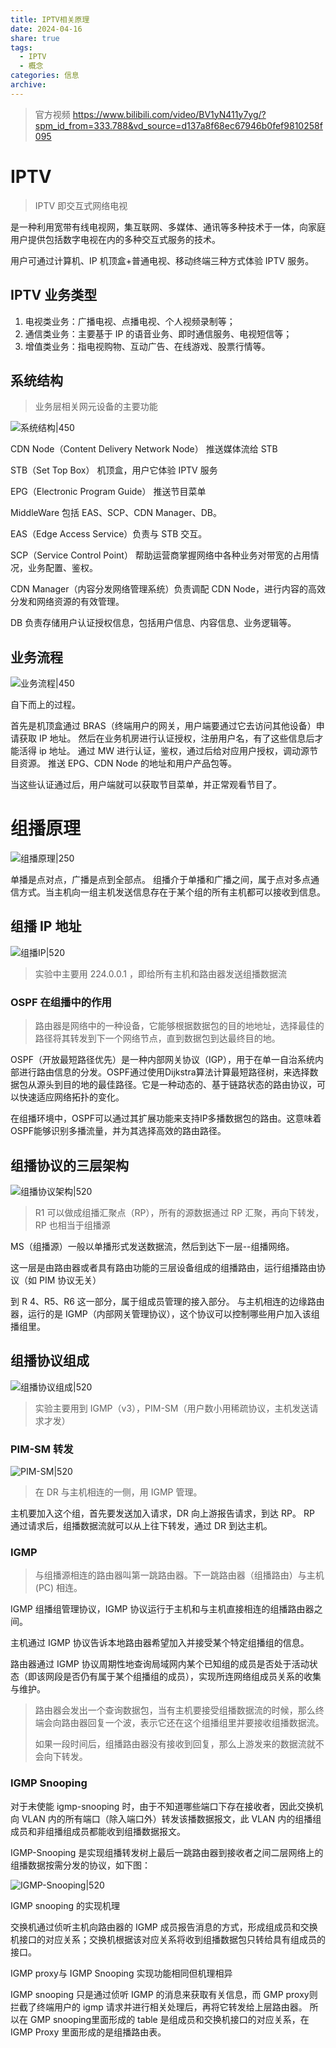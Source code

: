 ```yaml
---
title: IPTV相关原理
date: 2024-04-16
share: true
tags:
  - IPTV
  - 概念
categories: 信息
archive: 
---
```

>官方视频
> https://www.bilibili.com/video/BV1yN411y7yg/?spm_id_from=333.788&vd_source=d137a8f68ec67946b0fef9810258f095


# IPTV 
>IPTV 即交互式网络电视

是一种利用宽带有线电视网，集互联网、多媒体、通讯等多种技术于一体，向家庭用户提供包括数字电视在内的多种交互式服务的技术。

用户可通过计算机、IP 机顶盒+普通电视、移动终端三种方式体验 IPTV 服务。

## IPTV 业务类型
1. 电视类业务：广播电视、点播电视、个人视频录制等；
2. 通信类业务：主要基于 IP 的语音业务、即时通信服务、电视短信等；
3. 增值类业务：指电视购物、互动广告、在线游戏、股票行情等。

## 系统结构
>业务层相关网元设备的主要功能

![系统结构|450](https://cdn.jsdelivr.net/gh/yohakuo/CDN/img/202404160928247.png)

CDN Node（Content Delivery Network Node）
推送媒体流给 STB

STB（Set Top Box）
机顶盒，用户它体验 IPTV 服务

EPG（Electronic Program Guide）
推送节目菜单

MiddleWare
包括 EAS、SCP、CDN Manager、DB。

EAS（Edge Access Service）负责与 STB 交互。

SCP（Service Control Point） 帮助运营商掌握网络中各种业务对带宽的占用情况，业务配置、鉴权。

CDN Manager（内容分发网络管理系统）负责调配 CDN Node，进行内容的高效分发和网络资源的有效管理。

DB 负责存储用户认证授权信息，包括用户信息、内容信息、业务逻辑等。


 
## 业务流程

![业务流程|450](https://cdn.jsdelivr.net/gh/yohakuo/CDN/img/202404160928249.png)

自下而上的过程。

首先是机顶盒通过 BRAS（终端用户的网关，用户端要通过它去访问其他设备）申请获取 IP 地址。
然后在业务机房进行认证授权，注册用户名，有了这些信息后才能活得 ip 地址。
通过 MW 进行认证，鉴权，通过后给对应用户授权，调动源节目资源。
推送 EPG、CDN Node 的地址和用户产品包等。

当这些认证通过后，用户端就可以获取节目菜单，并正常观看节目了。

# 组播原理

![组播原理|250](https://cdn.jsdelivr.net/gh/yohakuo/CDN/img/202404161008004.png)

单播是点对点，广播是点到全部点。
组播介于单播和广播之间，属于点对多点通信方式。当主机向一组主机发送信息存在于某个组的所有主机都可以接收到信息。

## 组播 IP 地址

![组播IP|520](https://cdn.jsdelivr.net/gh/yohakuo/CDN/img/202404161014143.png)

>实验中主要用 224.0.0.1 ，即给所有主机和路由器发送组播数据流
### OSPF 在组播中的作用
>路由器是网络中的一种设备，它能够根据数据包的目的地地址，选择最佳的路径将其转发到下一个网络节点，直到数据包到达最终目的地。

OSPF（开放最短路径优先）是一种内部网关协议（IGP），用于在单一自治系统内部进行路由信息的分发。OSPF通过使用Dijkstra算法计算最短路径树，来选择数据包从源头到目的地的最佳路径。它是一种动态的、基于链路状态的路由协议，可以快速适应网络拓扑的变化。

在组播环境中，OSPF可以通过其扩展功能来支持IP多播数据包的路由。这意味着OSPF能够识别多播流量，并为其选择高效的路由路径。

## 组播协议的三层架构

![组播协议架构|520](https://cdn.jsdelivr.net/gh/yohakuo/CDN/img/202404161024889.png)
>R1 可以做成组播汇聚点（RP），所有的源数据通过 RP 汇聚，再向下转发，RP 也相当于组播源

MS（组播源）一般以单播形式发送数据流，然后到达下一层--组播网络。

这一层是由路由器或者具有路由功能的三层设备组成的组播路由，运行组播路由协议（如 PIM 协议无关）

到 R 4、R5、R6 这一部分，属于组成员管理的接入部分。
与主机相连的边缘路由器，运行的是 IGMP（内部网关管理协议），这个协议可以控制哪些用户加入该组播组里。

## 组播协议组成

![组播协议组成|520](https://cdn.jsdelivr.net/gh/yohakuo/CDN/img/202404161034067.png)

>实验主要用到 IGMP（v3），PIM-SM（用户数小用稀疏协议，主机发送请求才发）

### PIM-SM 转发 

![PIM-SM|520](https://cdn.jsdelivr.net/gh/yohakuo/CDN/img/202404161042450.png)

> 在 DR 与主机相连的一侧，用 IGMP 管理。

 主机要加入这个组，首先要发送加入请求，DR 向上游报告请求，到达 RP。
 RP 通过请求后，组播数据流就可以从上往下转发，通过 DR 到达主机。

### IGMP
>与组播源相连的路由器叫第一跳路由器。下一跳路由器（组播路由）与主机 (PC) 相连。

IGMP 组播组管理协议，IGMP 协议运行于主机和与主机直接相连的组播路由器之间。

主机通过 IGMP 协议告诉本地路由器希望加入并接受某个特定组播组的信息。

路由器通过 IGMP 协议周期性地查询局域网内某个已知组的成员是否处于活动状态（即该网段是否仍有属于某个组播组的成员），实现所连网络组成员关系的收集与维护。
>路由器会发出一个查询数据包，当有主机要接受组播数据流的时候，那么终端会向路由器回复一个波，表示它还在这个组播组里并要接收组播数据流。
>
>如果一段时间后，组播路由器没有接收到回复，那么上游发来的数据流就不会向下转发。 

### IGMP Snooping
对于未使能 igmp-snooping 时，由于不知道哪些端口下存在接收者，因此交换机向 VLAN 内的所有端口（除入端口外）转发该播数据报文，此 VLAN 内的组播组成员和非组播组成员都能收到组播数据报文。

IGMP-Snooping 是实现组播转发树上最后一跳路由器到接收者之间二层网络上的组播数据按需分发的协议，如下图：

![IGMP-Snooping|520](https://cdn.jsdelivr.net/gh/yohakuo/CDN/img/202404161102825.png)

IGMP snooping 的实现机理

交换机通过侦听主机向路由器的 IGMP 成员报告消息的方式，形成组成员和交换机接口的对应关系；交换机根据该对应关系将收到组播数据包只转给具有组成员的接口。

IGMP proxy与 IGMP Snooping 实现功能相同但机理相异

IGMP snooping 只是通过侦听 IGMP 的消息来获取有关信息，而 GMP proxy则拦截了终端用户的 igmp 请求并进行相关处理后，再将它转发给上层路由器。
所以在 GMP snooping里面形成的 table 是组成员和交换机接口的对应关系，在 IGMP Proxy 里面形成的是组播路由表。